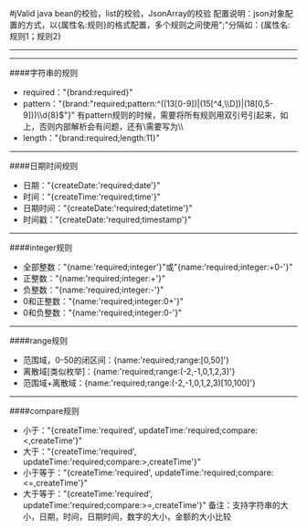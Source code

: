 #jValid
java bean的校验，list<object>的校验，JsonArray的校验
配置说明：json对象配置的方式，以{属性名:规则}的格式配置，多个规则之间使用";"分隔如：{属性名:规则1；规则2}
***
***
####字符串的规则
* required："{brand:required}"
* pattern："{brand:\"required;pattern:^((13[0-9])|(15[^4,\\\\D])|(18[0,5-9]))\\\\d{8}$\"}"
有pattern规则的时候，需要将所有规则用双引号引起来，如上，否则内部解析会有问题，还有\\需要写为\\\\
* length："{brand:required;length:11}"
***
####日期时间规则
* 日期："{createDate:'required;date'}"
* 时间："{createTime:'required;time'}"
* 日期时间："{createDate:'required;datetime'}"
* 时间戳："{createDate:'required;timestamp'}"
***
####integer规则
* 全部整数："{name:'required;integer'}"或"{name:'required;integer:+0-'}"
* 正整数："{name:'required;integer:+'}"
* 负整数："{name:'required;integer:-'}"
* 0和正整数："{name:'required;integer:0+'}"
* 0和负整数："{name:'required;integer:0-'}"
***
####range规则
* 范围域，0-50的闭区间：{name:'required;range:[0,50]'}
* 离散域[类似枚举]：{name:'required;range:(-2,-1,0,1,2,3)'}
* 范围域+离散域：{name:'required;range:(-2,-1,0,1,2,3)[10,100]'}
***
####compare规则
- 小于："{createTime:'required', updateTime:'required;compare:<,createTime'}"
- 大于："{createTime:'required', updateTime:'required;compare:>,createTime'}"
- 小于等于："{createTime:'required', updateTime:'required;compare:<=,createTime'}"
- 大于等于："{createTime:'required', updateTime:'required;compare:>=,createTime'}"
备注：支持字符串的大小，日期，时间，日期时间，数字的大小，金额的大小比较
